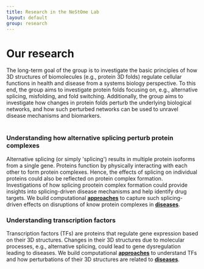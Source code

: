 ```yaml
---
title: Research in the NeStOme Lab
layout: default
group: research
---
```


<div class="row">

# Our research
The long-term goal of the group is to investigate the basic principles of how 3D structures of biomolecules (e.g., protein 3D folds) regulate cellular functions in health and disease from a systems biology perspective.
To this end, the group aims to investigate protein folds focusing on, e.g., alternative splicing, misfolding, and fold switching.
Additionally, the group aims to investigate how changes in protein folds perturb the underlying biological networks, and how such perturbed networks can be used to unravel disease mechanisms and biomarkers.
<br>
<br>

</div>

<div class="row">


<div class="col-md-10 order-md-1">

### Understanding how alternative splicing perturb protein complexes

Alternative splicing (or simply 'splicing') results in multiple protein isoforms from a single gene.
Proteins function by physically interacting with each other to form protein complexes.
Hence, the effects of splicing on individual proteins could also be reflected on protein complex formation.
Investigations of how splicing prootein complex formation could provide insights into splicing-driven disease mechanisms and help identify drug targets.
We build computational [**approaches**](https://github.com/lieboldj/EEIpred) to capture such splicing-driven effects on disruptions of know protein complexes in [**diseases**](https://github.com/KhaliqueN/Cancer_prognostic_EEIs).

</div>



<div class="col-md-10 order-md-1">

### Understanding transcription factors

Transcription factors (TFs) are proteins that regulate gene expression based on their 3D structures. 
Changes in their 3D structures due to molecular processes, e.g., alternative splicing, could lead to gene dysregulation leading to diseases.
We build computational [**approaches**](https://github.com/lieboldj/StrucTFactor) to understand TFs and how perturbations of their 3D structures are related to [**diseases**]().

</div>

<div class="col-md-3 order-md-2 align-self-center">
<!-- <img class="img-fluid" src="/static/img/pub/2017_biel.jpg" alt="qFit"> -->
<!-- <a href="http://www.ucsf.edu"><img class="inline-block navb-icon" src="/static/img/ucsf_logo_white.svg" alt="University of California, San Francisco (UCSF) logo"></a> -->

</div>

</div>
